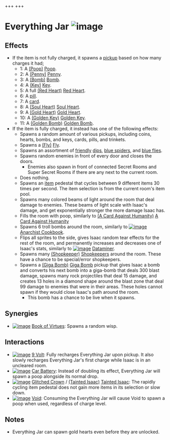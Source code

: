 +++
+++

 # Everything Jar ![image](/image/Everything_Jar.png) 

Effects
---------


* If the item is not fully charged, it spawns a [pickup](/wiki/Pickup "Pickup") based on how many charges it had;
	+ 1: A [(Poop)](/wiki/Poop "Poop") [Poop](/wiki/Poop "Poop").
	+ 2: A [(Penny)](/wiki/Penny "Penny") [Penny](/wiki/Penny "Penny").
	+ 3: A [(Bomb)](/wiki/Bomb "Bomb") [Bomb](/wiki/Bomb "Bomb").
	+ 4: A [(Key)](/wiki/Key "Key") [Key](/wiki/Key "Key").
	+ 5: A full [(Red Heart)](/wiki/Red_Heart "Red Heart") [Red Heart](/wiki/Red_Heart "Red Heart").
	+ 6: A [pill](/wiki/Pill "Pill").
	+ 7: A [card](/wiki/Card "Card").
	+ 8: A [(Soul Heart)](/wiki/Soul_Heart "Soul Heart") [Soul Heart](/wiki/Soul_Heart "Soul Heart").
	+ 9: A [(Gold Heart)](/wiki/Gold_Heart "Gold Heart") [Gold Heart](/wiki/Gold_Heart "Gold Heart").
	+ 10: A [(Golden Key)](/wiki/Golden_Key "Golden Key") [Golden Key](/wiki/Golden_Key "Golden Key").
	+ 11: A [(Golden Bomb)](/wiki/Golden_Bomb "Golden Bomb") [Golden Bomb](/wiki/Golden_Bomb "Golden Bomb").
* If the item is fully charged, it instead has one of the following effects:
	+ Spawns a random amount of various pickups, including coins, hearts, bombs, and keys, cards, pills, and trinkets.
	+ Spawns a [(Fly)](/wiki/Fly "Fly") [Fly](/wiki/Fly "Fly").
	+ Spawns an assortment of [friendly](/wiki/Friendly "Friendly") [dips](/wiki/Dip "Dip"), [blue spiders](/wiki/Blue_spider "Blue spider"), and [blue flies](/wiki/Familiar#Blue_Flies "Familiar").
	+ Spawns random enemies in front of every door and closes the doors.
		- Enemies also spawn in front of connected Secret Rooms and Super Secret Rooms if there are any next to the current room.
	+ Does nothing.
	+ Spawns an [item](/wiki/Item "Item") pedestal that cycles between 9 different items 30 times per second. The item selection is from the current room's item pool.
	+ Spawns many colored beams of light around the room that deal damage to enemies. These beams of light scale with Isaac's damage, and get exponentially stronger the more damage Isaac has.
	+ Fills the room with poop, similarly to [(A Card Against Humanity)](/wiki/A_Card_Against_Humanity "A Card Against Humanity") [A Card Against Humanity](/wiki/A_Card_Against_Humanity "A Card Against Humanity")
	+ Spawns 6 troll bombs around the room, similarly to [![image](/image/Anarchist_Cookbook.png)](/wiki/Anarchist_Cookbook "Anarchist Cookbook") [Anarchist Cookbook](/wiki/Anarchist_Cookbook "Anarchist Cookbook").
	+ Flips all sprites to the side, gives Isaac random tear effects for the rest of the room, and permanently increases and decreases one of Isaac's stats, similarly to [![image](/image/Dataminer.png)](/wiki/Dataminer "Dataminer") [Dataminer](/wiki/Dataminer "Dataminer").
	+ Spawns many [(Shopkeeper)](/wiki/Shopkeeper "Shopkeeper") [Shopkeepers](/wiki/Shopkeeper "Shopkeeper") around the room. These have a chance to be special/error shopkeepers.
	+ Spawns a [(Giga Bomb)](/wiki/Giga_Bomb "Giga Bomb") [Giga Bomb](/wiki/Giga_Bomb "Giga Bomb") pickup that gives Isaac a bomb and converts his next bomb into a giga-bomb that deals 300 blast damage, spawns many rock projectiles that deal 15 damage, and creates 13 holes in a diamond shape around the blast zone that deal 99 damage to enemies that were in their areas. These holes cannot spawn if they would close Isaac's path around the room.
		- This bomb has a chance to be live when it spawns.


Synergies
-----------


* [![image](/image/Book_of_Virtues.png)](/wiki/Book_of_Virtues "Book of Virtues") [Book of Virtues](/wiki/Book_of_Virtues "Book of Virtues"): Spawns a random wisp.


Interactions
--------------


* [![image](/image/9_Volt.png)](/wiki/9_Volt "9 Volt") [9 Volt](/wiki/9_Volt "9 Volt"): Fully recharges Everything Jar upon pickup. It also slowly recharges Everything Jar's first charge while Isaac is in an uncleared room.
* [![image](/image/Car_Battery.png)](/wiki/Car_Battery "Car Battery") [Car Battery](/wiki/Car_Battery "Car Battery"): Instead of doubling its effect, Everything Jar will spawn a poop alongside its normal drop.
* [![image](/image/Glitched_Crown.png)](/wiki/Glitched_Crown "Glitched Crown") [Glitched Crown](/wiki/Glitched_Crown "Glitched Crown") /  [(Tainted Isaac)](/wiki/Tainted_Isaac "Tainted Isaac") [Tainted Isaac](/wiki/Tainted_Isaac "Tainted Isaac"): The rapidly cycling item pedestal does not gain more items in its selection or slow down.
* [![image](/image/Void.png)](/wiki/Void "Void") [Void](/wiki/Void "Void"): Consuming the Everything Jar will cause Void to spawn a poop when used, regardless of charge level.


Notes
-------


* Everything Jar can spawn gold hearts even before they are unlocked.


